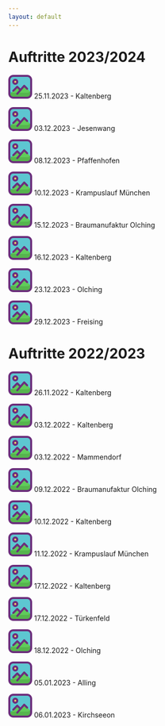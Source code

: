 ```yaml
---
layout: default
---
```

# Auftritte 2023/2024

[![Galerie](./docs/assets/img/folder48.png '25.11.2023 - Kaltenberg')](./docs/2023/kaltenberg-25_11_23.html)
25.11.2023 - Kaltenberg

[![Galerie](./docs/assets/img/folder48.png '03.12.2023 - Jesenwang')](./docs/2023/jesenwang-03_12_23.html)
03.12.2023 - Jesenwang

[![Galerie](./docs/assets/img/folder48.png '08.12.2023 - Pfaffenhofen')](./docs/2023/pfaffenhofen-08_12_23.html)
08.12.2023 - Pfaffenhofen

[![Galerie](./docs/assets/img/folder48.png '10.12.2023 - Krampuslauf München')](./docs/2023/muc-10_12_23.html)
10.12.2023 - Krampuslauf München

[![Galerie](./docs/assets/img/folder48.png '15.12.2023 - Braumanufaktur Olching')](./docs/2023/obm-15_12_23.html)
15.12.2023 - Braumanufaktur Olching

[![Galerie](./docs/assets/img/folder48.png '16.12.2023 - Kaltenberg')](./docs/2023/kaltenberg-16_12_23.html)
16.12.2023 - Kaltenberg

[![Galerie](./docs/assets/img/folder48.png '23.12.2023 - Olching')](./docs/2023/olching-23_12_23.html)
23.12.2023 - Olching

[![Galerie](./docs/assets/img/folder48.png '29.12.2023 - Freising')](./docs/2023/freising-29_12_23.html)
29.12.2023 - Freising

# Auftritte 2022/2023

[![Galerie](./docs/assets/img/folder48.png '26.11.2022 - Kaltenberg')](./docs/2022/kaltenberg-26_11_22.html)
26.11.2022 - Kaltenberg

[![Galerie](./docs/assets/img/folder48.png '03.12.2022 - Kaltenberg')](./docs/2022/kaltenberg-03_12_22.html)
03.12.2022 - Kaltenberg

[![Galerie](./docs/assets/img/folder48.png '03.12.2022 - Mammendorf')](./docs/2022/mammendorf-03_12_22.html)
03.12.2022 - Mammendorf

[![Galerie](./docs/assets/img/folder48.png '09.12.2022 - Braumanufaktur Olching')](./docs/2022/obm-09_12_22.html)
09.12.2022 - Braumanufaktur Olching

[![Galerie](./docs/assets/img/folder48.png '10.12.2022 - Kaltenberg')](./docs/2022/kaltenberg-10_12_22.html)
10.12.2022 - Kaltenberg

[![Galerie](./docs/assets/img/folder48.png '11.12.2022 - Krampuslauf München')](./docs/2022/muc-11_12_22.html)
11.12.2022 - Krampuslauf München

[![Galerie](./docs/assets/img/folder48.png '17.12.2022 - Kaltenberg')](./docs/2022/kaltenberg-17_12_22.html)
17.12.2022 - Kaltenberg

[![Galerie](./docs/assets/img/folder48.png '17.12.2022 - Türkenfeld')](./docs/2022/tuerkenfeld-17_12_22.html)
17.12.2022 - Türkenfeld

[![Galerie](./docs/assets/img/folder48.png '18.12.2022 - Olching')](./docs/2022/olching-18_12_22.html)
18.12.2022 - Olching

[![Galerie](./docs/assets/img/folder48.png '05.01.2023 - Alling')](./docs/2022/alling-05_01_23.html)
05.01.2023 - Alling

[![Galerie](./docs/assets/img/folder48.png '06.01.2023 - Kirchseeon')](./docs/2022/kirchseeon-06_01_23.html)
06.01.2023 - Kirchseeon